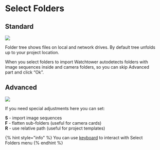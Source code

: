 # Select Folders

## Standard

![](<../../../.gitbook/assets/select\_folders\_info (1).png>)

Folder tree shows files on local and network drives. By default tree unfolds up to your project location.

When you select folders to import Watchtower autodetects folders with image sequences inside and camera folders, so you can skip Advanced part and click “Ok”.

## Advanced

![](<../../../.gitbook/assets/select\_folders\_info\_adv (1).png>)

If you need special adjustments here you can set:

**S** - import image sequences\
**F** - flatten sub-folders (useful for camera cards)\
**R** - use relative path (useful for project templates)

{% hint style="info" %}
You can use [keyboard](keyboard-shortcuts.md) to interact with Select Folders menu
{% endhint %}

